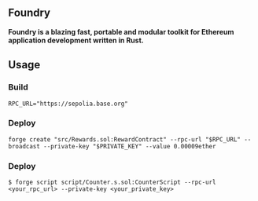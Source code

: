 ## Foundry

**Foundry is a blazing fast, portable and modular toolkit for Ethereum application development written in Rust.**


## Usage
### Build

```env
RPC_URL="https://sepolia.base.org"
```

### Deploy

```shell
forge create "src/Rewards.sol:RewardContract" --rpc-url "$RPC_URL" --broadcast --private-key "$PRIVATE_KEY" --value 0.00009ether
```

### Deploy

```shell
$ forge script script/Counter.s.sol:CounterScript --rpc-url <your_rpc_url> --private-key <your_private_key>
```
